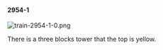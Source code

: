 #### 2954-1
![train-2954-1-0.png](https://github.com/lil-lab/nlvr/raw/master/nlvr/train/images/35/train-2954-1-0.png "train-2954-1-0.png")

There is a three blocks tower that the top is yellow.